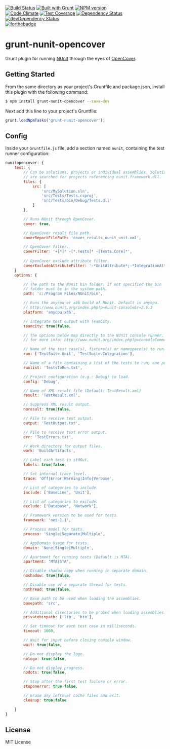 [![Build Status](https://api.travis-ci.org/meilke/grunt-nunit-opencover.png)](https://travis-ci.org/meilke/grunt-nunit-opencover)
[![Built with Grunt](https://cdn.gruntjs.com/builtwith.png)](http://gruntjs.com/)
[![NPM version](https://badge.fury.io/js/grunt-nunit-opencover.svg)](http://badge.fury.io/js/grunt-nunit-opencover)  
[![Code Climate](https://codeclimate.com/github/meilke/grunt-nunit-opencover/badges/gpa.svg)](https://codeclimate.com/github/meilke/grunt-nunit-opencover)
[![Test Coverage](https://codeclimate.com/github/meilke/grunt-nunit-opencover/badges/coverage.svg)](https://codeclimate.com/github/meilke/grunt-nunit-opencover/coverage)
[![Dependency Status](https://david-dm.org/meilke/grunt-nunit-opencover.svg)](https://david-dm.org/meilke/grunt-nunit-opencover)
[![devDependency Status](https://david-dm.org/meilke/grunt-nunit-opencover/dev-status.svg)](https://david-dm.org/meilke/grunt-nunit-opencover#info=devDependencies)  
[![forthebadge](http://forthebadge.com/images/badges/uses-badges.svg)](http://forthebadge.com)


# grunt-nunit-opencover 

Grunt plugin for running [NUnit](http://www.nunit.org/) through the eyes of [OpenCover](https://github.com/OpenCover/opencover).

## Getting Started
From the same directory as your project's Gruntfile and package.json, install
this plugin with the following command:

```bash
$ npm install grunt-nunit-opencover --save-dev
```

Next add this line to your project's Gruntfile:

```js
grunt.loadNpmTasks('grunt-nunit-opencover');
```

## Config
Inside your `Gruntfile.js` file, add a section named `nunit`, containing
the test runner configuration:

```js
nunitopencover: {
    test: {
        // Can be solutions, projects or individual assemblies. Solutions
        // are searched for projects referencing nunit.framework.dll.
        files: {
            src: [
                'src/MySolution.sln',
                'src/Tests/Tests.csproj',
                'src/Tests/bin/Debug/Tests.dll'
            ]
        },

        // Runs NUnit through OpenCover.
        cover: true,

        // OpenCover result file path.
        coverReportFilePath: 'cover_results_nunit_unit.xml',

        // OpenCover filter.
        coverFilter: '+[*]* -[*.Tests]* -[Tests.Core]*',
        
        // OpenCover exclude attribute filter.
        coverExcludeAttributeFilter: '-*UnitAttribute*;-*IntegrationAttribute*'
    }
    options: {

        // The path to the NUnit bin folder. If not specified the bin
        // folder must be in the system path.
        path: 'c:/Program Files/NUnit/bin',

        // Runs the anycpu or x86 build of NUnit. Default is anycpu.
        // http://www.nunit.org/index.php?p=nunit-console&r=2.6.3
        platform: 'anycpu|x86',

        // Integrate test output with TeamCity.
        teamcity: true|false,

        // The options below map directly to the NUnit console runner. See here
        // for more info: http://www.nunit.org/index.php?p=consoleCommandLine&r=2.6.3

        // Name of the test case(s), fixture(s) or namespace(s) to run.
        run: ['TestSuite.Unit', 'TestSuite.Integration'],

        // Name of a file containing a list of the tests to run, one per line.
        runlist: 'TestsToRun.txt',

        // Project configuration (e.g.: Debug) to load.
        config: 'Debug',

        // Name of XML result file (Default: TestResult.xml)
        result: 'TestResult.xml',

        // Suppress XML result output.
        noresult: true|false,

        // File to receive test output.
        output: 'TestOutput.txt',

        // File to receive test error output.
        err: 'TestErrors.txt',

        // Work directory for output files.
        work: 'BuildArtifacts',

        // Label each test in stdOut.
        labels: true|false,

        // Set internal trace level.
        trace: 'Off|Error|Warning|Info|Verbose',

        // List of categories to include.
        include: ['BaseLine', 'Unit'],

        // List of categories to exclude.
        exclude: ['Database', 'Network'],

        // Framework version to be used for tests.
        framework: 'net-1.1',

        // Process model for tests.
        process: 'Single|Separate|Multiple',

        // AppDomain Usage for tests.
        domain: 'None|Single|Multiple',

        // Apartment for running tests (Default is MTA).
        apartment: 'MTA|STA',

        // Disable shadow copy when running in separate domain.
        noshadow: true|false,

        // Disable use of a separate thread for tests.
        nothread: true|false,

        // Base path to be used when loading the assemblies.
        basepath: 'src',

        // Additional directories to be probed when loading assemblies.
        privatebinpath: ['lib', 'bin'],

        // Set timeout for each test case in milliseconds.
        timeout: 1000,

        // Wait for input before closing console window.
        wait: true|false,

        // Do not display the logo.
        nologo: true|false,

        // Do not display progress.
        nodots: true|false,

        // Stop after the first test failure or error.
        stoponerror: true|false,

        // Erase any leftover cache files and exit.
        cleanup: true|false

    }
}
```

## License
MIT License
